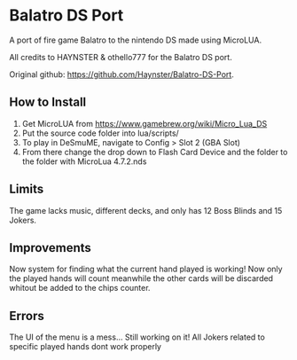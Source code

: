 # Balatro DS Port
A port of fire game Balatro to the nintendo DS made using MicroLUA.

All credits to HAYNSTER & othello777 for the Balatro DS port.

Original github: https://github.com/Haynster/Balatro-DS-Port.

## How to Install
1. Get MicroLUA from https://www.gamebrew.org/wiki/Micro_Lua_DS
2. Put the source code folder into lua/scripts/
3. To play in DeSmuME, navigate to Config > Slot 2 (GBA Slot)
4. From there change the drop down to Flash Card Device and the folder to the folder with MicroLua 4.7.2.nds

## Limits
The game lacks music, different decks, and only has 12 Boss Blinds and 15 Jokers. 

##  Improvements

Now system for finding what the current hand played is working! Now only the played hands will count meanwhile the other cards will be discarded whitout be added to the chips counter.

## Errors
The UI of the menu is a mess... Still working on it!
All Jokers related to specific played hands dont work properly
